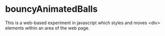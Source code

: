 # bouncyAnimatedBalls
This is a web-based experiment in javascript which styles and moves &lt;div> elements within an area of the web page.
